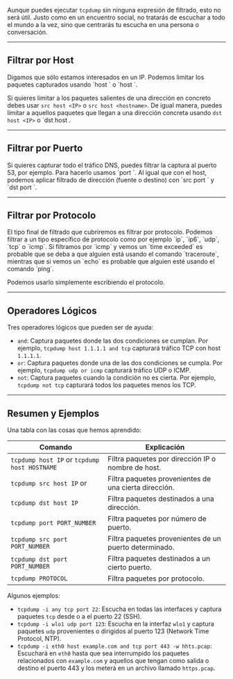 Aunque puedes ejecutar `tcpdump` sin ninguna expresión de filtrado, esto no será útil. Justo como en un encuentro social, no tratarás de escuchar a todo el mundo a la vez, sino que centrarás tu escucha en una persona o conversación.

-------------------
<h2>Filtrar por Host</h2>
Digamos que sólo estamos interesados en un IP. Podemos limitar los paquetes capturados usando  `host <IP>` o `host <hostname>`.

Si quieres limitar a los paquetes salientes de una dirección en concreto debes usar `src host <IP>` o `src host <hostname>`. De igual manera, puedes limitar a aquellos paquetes que llegan a una dirección concreta usando `dst host <IP>` o `dst host <hostname>.

-------------
<h2>Filtrar por Puerto</h2>
Si quieres capturar todo el tráfico DNS, puedes filtrar la captura al puerto 53, por ejemplo. Para hacerlo usamos `port <puerto>`. Al igual que con el host, podemos aplicar filtrado de dirección (fuente o destino) con `src port <puerto>` y `dst port <puerto>`.

----------------
<h2>Filtrar por Protocolo</h2>
El tipo final de filtrado que cubriremos es filtrar por protocolo. Podemos filtrar a un tipo específico de protocolo como por ejemplo `ip`, `ip6`, `udp`, `tcp` o `icmp`. Si filtramos por `icmp` y vemos un `time exceeded` es probable que se deba a que alguien está usando el comando `traceroute`, mientras que si vemos un `echo` es probable que alguien esté usando el comando `ping`.

Podemos usarlo simplemente escribiendo el protocolo.

-------------
<h2>Operadores Lógicos</h2>
Tres operadores lógicos que pueden ser de ayuda:

- `and`: Captura paquetes donde las dos condiciones se cumplan. Por ejemplo, `tcpdump host 1.1.1.1 and tcp` capturará tráfico TCP con host `1.1.1.1`.
- `or`: Captura paquetes donde una de las dos condiciones se cumpla. Por ejemplo, `tcpdump udp or icmp` capturará tráfico UDP o ICMP.
- `not`: Captura paquetes cuando la condición no es cierta. Por ejemplo, `tcpdump not tcp` capturará todos los paquetes menos los TCP.

---------------
<h2>Resumen y Ejemplos</h2>
Una tabla con las cosas que hemos aprendido:

| Comando                                      | Explicación                                            |
| -------------------------------------------- | ------------------------------------------------------ |
| `tcpdump host IP` or `tcpdump host HOSTNAME` | Filtra paquetes por dirección IP o nombre de host.     |
| `tcpdump src host IP` or                     | Filtra paquetes provenientes de una cierta dirección.  |
| `tcpdump dst host IP`                        | Filtra paquetes destinados a una dirección.            |
| `tcpdump port PORT_NUMBER`                   | Filtra paquetes por número de puerto.                  |
| `tcpdump src port PORT_NUMBER`               | Filtra paquetes provenientes de un puerto determinado. |
| `tcpdump dst port PORT_NUMBER`               | Filtra paquetes destinados a un cierto puerto.         |
| `tcpdump PROTOCOL`                           | Filtra paquetes por protocolo.                         |
Algunos ejemplos:

- `tcpdump -i any tcp port 22`: Escucha en todas las interfaces y captura paquetes `tcp` desde o a el puerto 22 (SSH).
- `tcpdump -i wlo1 udp port 123`: Escucha en la interfaz `wlo1` y captura paquetes `udp` provenientes o dirigidos al puerto 123 (Network Time Protocol, NTP).
- `tcpdump -i eth0 host example.com and tcp port 443 -w hhts.pcap`: Escuchará en `eth0` hasta que sea interrumpido los paquetes relacionados con `example.com` y aquellos que tengan como salida o destino el puerto 443 y los meterá en un archivo llamado `https.pcap`.